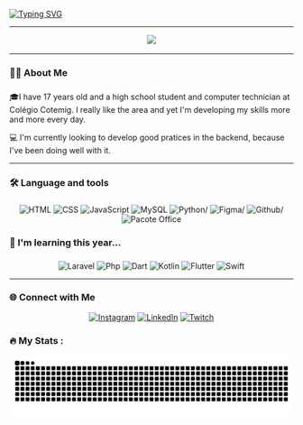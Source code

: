 [![Typing SVG](https://readme-typing-svg.demolab.com?font=Fira+Code&pause=1000&color=C957FF&width=435&lines=Hello+World!+I'm+Rafael+Santos;Bem+Vindo(a)+ao+meu+perfil+no+GitHub!+)](https://git.io/typing-svg)

---

<div align="center">
  <img src="https://github-readme-stats.vercel.app/api/top-langs/?username=r4santos&theme=midnight-purple&hide_border=true&include_all_commits=true&count_private=true&layout=compact" width="36%" />
</div>

---

###

<h3 align="left">👩‍💻  About Me</h3>

###

🎓I have 17 years old and a high school student and computer technician at Colégio Cotemig. I really like the area and yet I'm developing my skills more and more every day.

💻 I'm currently looking to develop good pratices in the backend, because I've been doing well with it.

---

###

<h3 align="left">🛠 Language and tools</h3>

###

<div align="center">
  <img src="https://img.shields.io/badge/HTML-%23E34F26.svg?&style=for-the-badge&logo=html5&logoColor=white" alt="HTML"/>
  <img src="https://img.shields.io/badge/CSS-%231572B6.svg?&style=for-the-badge&logo=css3&logoColor=white" alt="CSS"/>
  <img src="https://img.shields.io/badge/JavaScript-%23323330.svg?&style=for-the-badge&logo=javascript&logoColor=%23F7DF1E" alt="JavaScript"/>
  <img src="https://img.shields.io/badge/MySQL-%2300f.svg?&style=for-the-badge&logo=mysql&logoColor=white" alt="MySQL"/>
  <img src="https://img.shields.io/badge/python-3670A0?style=for-the-badge&logo=python&logoColor=ffdd54" alt=Python/>
  <img src="https://img.shields.io/badge/figma-%23F24E1E.svg?style=for-the-badge&logo=figma&logoColor=white" alt=Figma/>
  <img src="https://img.shields.io/badge/github-%23121011.svg?style=for-the-badge&logo=github&logoColor=white" alt=Github/>
  <img src="https://img.shields.io/badge/Office-%230A66C2.svg?&style=for-the-badge&logo=microsoft-office&logoColor=white" alt="Pacote Office"/><br>
  
</div>

###

<h3 align="left">📖 I'm learning this year...</h3>

###

<div align="center">
  <img src="https://img.shields.io/badge/Laravel-red?style=for-the-badge&logo=laravel&logoColor=white" alt="Laravel"/>
  <img src="https://img.shields.io/badge/php-violet?style=for-the-badge&logo=php&logoColor=gray" alt="Php"/>
  <img src="https://img.shields.io/badge/dart-blue?style=for-the-badge&logo=dart&logoColor=cyan" alt="Dart"/>
  <img src="https://img.shields.io/badge/kotlin-purple?style=for-the-badge&logo=kotlin&logoColor=white" alt="Kotlin"/>
  <img src="https://img.shields.io/badge/flutter-blue?style=for-the-badge&logo=flutter&logoColor=cyan" alt="Flutter"/>
  <img src="https://img.shields.io/badge/swift-orange?style=for-the-badge&logo=swift&logoColor=white" alt="Swift"/>
</div>

---

<h3>🌐 Connect with Me</h3>

<div align="center">
  
  [![Instagram](https://img.shields.io/badge/Instagram-%23E4405F.svg?logo=Instagram&logoColor=white)](https://www.instagram.com/rsantoosx/)
  [![LinkedIn](https://img.shields.io/badge/LinkedIn-%230077B5.svg?logo=linkedin&logoColor=white)](https://www.linkedin.com/in/rafael-santos-8a0b44313/)
  [![Twitch](https://img.shields.io/badge/Twitch-%239146FF.svg?logo=Twitch&logoColor=white)](https://www.twitch.tv/errequatro_)
  
</div>

###

<h3 align="left">🔥   My Stats :</h3>

<img src="https://raw.githubusercontent.com/r4santos/r4santos/output/snake.svg" alt="Snake animation" />

###
